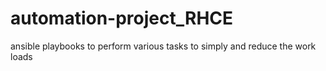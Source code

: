 # automation-project_RHCE
ansible playbooks to perform various tasks to simply and reduce the work loads
